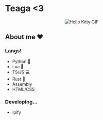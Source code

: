 # Teaga <3

<div align="center">
  <img src="https://media.tenor.com/YcSbUdAyjy4AAAAi/cute-hello-kitty.gif" alt="Hello Kitty GIF">
</div>

## About me ❤️

### Langs!

- Python 🐍
- Lua 🌙
- TS/JS 💻
- Rust 🦀
- Assembly
- HTML/CSS

### Developing...

- Ipify

